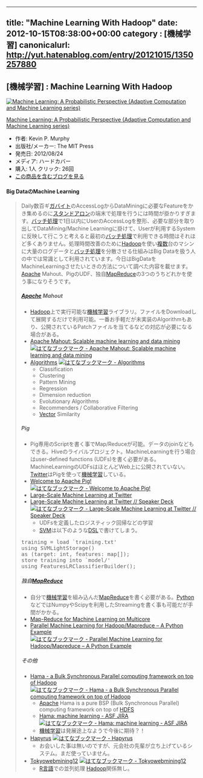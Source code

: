 
---
title: "Machine Learning With Hadoop"
date: 2012-10-15T08:38:00+00:00
category : [機械学習]
canonicalurl: http://yut.hatenablog.com/entry/20121015/1350257880
---

## [機械学習] : Machine Learning With Hadoop

<p><div class="amazlet-box"><a href="http://www.amazon.co.jp/exec/obidos/ASIN/0262018020/yutakikuchi-22/"><img src="http://ecx.images-amazon.com/images/I/41IsY16f9PL._SL160_.jpg" class="hatena-asin-detail-image" alt="Machine Learning: A Probabilistic Perspective (Adaptive Computation and Machine Learning series)" title="Machine Learning: A Probabilistic Perspective (Adaptive Computation and Machine Learning series)"></a><div class="hatena-asin-detail-info"><p class="hatena-asin-detail-title"><a href="http://www.amazon.co.jp/exec/obidos/ASIN/0262018020/yutakikuchi-22/">Machine Learning: A Probabilistic Perspective (Adaptive Computation and Machine Learning series)</a></p><ul><li><span class="hatena-asin-detail-label">作者:</span> Kevin P. Murphy</li><li><span class="hatena-asin-detail-label">出版社/メーカー:</span> The MIT Press</li><li><span class="hatena-asin-detail-label">発売日:</span> 2012/08/24</li><li><span class="hatena-asin-detail-label">メディア:</span> ハードカバー</li><li><span class="hatena-asin-detail-label">購入</span>: 1人 <span class="hatena-asin-detail-label">クリック</span>: 26回</li><li><a href="http://d.hatena.ne.jp/asin/0262018020/yutakikuchi-22" target="_blank">この商品を含むブログを見る</a></li></ul></div><div class="hatena-asin-detail-foot"></div></div></p>

<div class="section">
<h4>Big DataのMachine Learning</h4>

<blockquote>
    <p>Daily数百ギ<a class="keyword" href="http://d.hatena.ne.jp/keyword/%A5%AC%A5%D0%A5%A4%A5%C8">ガバイト</a>のAccessLogからDataMiningに必要なFeatureをかき集めるのに<a class="keyword" href="http://d.hatena.ne.jp/keyword/%A5%B9%A5%BF%A5%F3%A5%C9%A5%A2%A5%ED%A5%F3">スタンドアロン</a>の端末で処理を行うには時間が掛かりすぎます。<a class="keyword" href="http://d.hatena.ne.jp/keyword/%A5%D0%A5%C3%A5%C1%BD%E8%CD%FD">バッチ処理</a>で1日以内にUserのAccessLogを整形、必要な部分を取り出してDataMining/Machine Learningに掛けて、Userが利用するSystemに反映して行こうと考えると最初の<a class="keyword" href="http://d.hatena.ne.jp/keyword/%A5%D0%A5%C3%A5%C1%BD%E8%CD%FD">バッチ処理</a>で利用できる時間はそれほど多くありません。処理時間改善のために<a class="keyword" href="http://d.hatena.ne.jp/keyword/Hadoop">Hadoop</a>を使い<a class="keyword" href="http://d.hatena.ne.jp/keyword/%CA%A3%BF%F4">複数</a>台のマシンに大量のログデータと<a class="keyword" href="http://d.hatena.ne.jp/keyword/%A5%D0%A5%C3%A5%C1%BD%E8%CD%FD">バッチ処理</a>を分散させる仕組みはBig Dataを扱う人の中では常識として利用されています。今日はBigDataをMachineLearningさせたいときの方法について調べた内容を載せます。<a class="keyword" href="http://d.hatena.ne.jp/keyword/Apache">Apache</a> Mahout、PigのUDF、独自<a class="keyword" href="http://d.hatena.ne.jp/keyword/MapReduce">MapReduce</a>の3つのうちどれかを使う事になりそうです。</p>

<div class="section">
<h5><a class="keyword" href="http://d.hatena.ne.jp/keyword/Apache">Apache</a> Mahout</h5>

<ul>
<li><a class="keyword" href="http://d.hatena.ne.jp/keyword/Hadoop">Hadoop</a>上で実行可能な<a class="keyword" href="http://d.hatena.ne.jp/keyword/%B5%A1%B3%A3%B3%D8%BD%AC">機械学習</a>ライブラリ。ファイルをDownloadして展開するだけで利用可能。一番お手軽だが未実装のAlgorithmもあり、公開されているPatchファイルを当てるなどの対応が必要になる場合がある。</li>
<li><a href="http://mahout.apache.org/">Apache Mahout: Scalable machine learning and data mining</a> <a href="http://b.hatena.ne.jp/entry/mahout.apache.org/"><img src="http://b.hatena.ne.jp/entry/image/http://mahout.apache.org/" alt="はてなブックマーク - Apache Mahout: Scalable machine learning and data mining" border="0" /></a></li>
<li><a href="https://cwiki.apache.org/MAHOUT/algorithms.html">Algorithms</a> <a href="http://b.hatena.ne.jp/entry/s/cwiki.apache.org/MAHOUT/algorithms.html"><img src="http://b.hatena.ne.jp/entry/image/https://cwiki.apache.org/MAHOUT/algorithms.html" alt="はてなブックマーク - Algorithms" border="0" /></a>
<ul>
<li>Classification</li>
<li>Clustering</li>
<li>Pattern Mining</li>
<li>Regression</li>
<li>Dimension reduction</li>
<li>Evolutionary Algorithms</li>
<li>Recommenders / Collaborative Filtering</li>
<li><a class="keyword" href="http://d.hatena.ne.jp/keyword/Vector">Vector</a> Similarity</li>
</ul></li>
</ul>
</div>
<div class="section">
<h5>Pig</h5>

<ul>
<li>Pig専用のScriptを書く事でMap/Reduceが可能。データのjoinなどもできる。Hiveのライバルプロジェクト。MachineLearningを行う場合はuser-defined functions (UDFs)を書く必要がある。MachineLearningのUDFsはほとんどWeb上に公開されていない。<a class="keyword" href="http://d.hatena.ne.jp/keyword/Twitter">Twitter</a>はPigを使って<a class="keyword" href="http://d.hatena.ne.jp/keyword/%B5%A1%B3%A3%B3%D8%BD%AC">機械学習</a>している。</li>
<li><a href="http://pig.apache.org/">Welcome to Apache Pig!</a> <a href="http://b.hatena.ne.jp/entry/pig.apache.org/"><img src="http://b.hatena.ne.jp/entry/image/http://pig.apache.org/" alt="はてなブックマーク - Welcome to Apache Pig!" border="0" /></a></li>
<li><a href="http://www.umiacs.umd.edu/~jimmylin/publications/Lin_Kolcz_SIGMOD2012.pdf">Large-Scale Machine Learning at Twitter</a></li>
<li><a href="https://speakerdeck.com/u/lintool/p/large-scale-machine-learning-at-twitter">Large-Scale Machine Learning at Twitter // Speaker Deck</a> <a href="http://b.hatena.ne.jp/entry/s/speakerdeck.com/u/lintool/p/large-scale-machine-learning-at-twitter"><img src="http://b.hatena.ne.jp/entry/image/https://speakerdeck.com/u/lintool/p/large-scale-machine-learning-at-twitter" alt="はてなブックマーク - Large-Scale Machine Learning at Twitter // Speaker Deck" border="0" /></a>
<ul>
<li>UDFsを定義したロジスティック回帰などの学習</li>
<li><a class="keyword" href="http://d.hatena.ne.jp/keyword/SVM">SVM</a>は以下のような<a class="keyword" href="http://d.hatena.ne.jp/keyword/DSL">DSL</a>で書けてしまう。</li>
</ul></li>
</ul><pre class="code" data-lang="" data-unlink>training = load `training.txt'
using SVMLightStorage()
as (target: int, features: map[]);
store training into `model/'
using FeaturesLRClassifierBuilder();</pre>
</div>
<div class="section">
<h5>独自<a class="keyword" href="http://d.hatena.ne.jp/keyword/MapReduce">MapReduce</a></h5>

<ul>
<li>自分で<a class="keyword" href="http://d.hatena.ne.jp/keyword/%B5%A1%B3%A3%B3%D8%BD%AC">機械学習</a>を組み込んだ<a class="keyword" href="http://d.hatena.ne.jp/keyword/MapReduce">MapReduce</a>を書く必要がある。<a class="keyword" href="http://d.hatena.ne.jp/keyword/Python">Python</a>などではNumpyやScipyを利用したStreamingを書く事も可能だが手間がかかる。</li>
<li><a href="http://www.cs.stanford.edu/people/ang/papers/nips06-mapreducemulticore.pdf">Map-Reduce for Machine Learning on Multicore</a></li>
<li><a href="http://atbrox.com/2010/02/08/parallel-machine-learning-for-hadoopmapreduce-a-python-example/">Parallel Machine Learning for Hadoop/Mapreduce – A Python Example</a> <a href="http://b.hatena.ne.jp/entry/atbrox.com/2010/02/08/parallel-machine-learning-for-hadoopmapreduce-a-python-example/"><img src="http://b.hatena.ne.jp/entry/image/http://atbrox.com/2010/02/08/parallel-machine-learning-for-hadoopmapreduce-a-python-example/" alt="はてなブックマーク - Parallel Machine Learning for Hadoop/Mapreduce – A Python Example" border="0" /></a></li>
</ul>
</div>
<div class="section">
<h5>その他</h5>

<ul>
<li><a href="http://hama.apache.org/">Hama - a Bulk Synchronous Parallel computing framework on top of Hadoop</a> <a href="http://b.hatena.ne.jp/entry/hama.apache.org/"><img src="http://b.hatena.ne.jp/entry/image/http://hama.apache.org/" alt="はてなブックマーク - Hama - a Bulk Synchronous Parallel computing framework on top of Hadoop" border="0" /></a>
<ul>
<li><a class="keyword" href="http://d.hatena.ne.jp/keyword/Apache">Apache</a> Hama is a pure BSP (Bulk Synchronous Parallel) computing framework on top of <a class="keyword" href="http://d.hatena.ne.jp/keyword/HDFS">HDFS</a></li>
<li><a href="https://issues.apache.org/jira/browse/HAMA/component/12318906">Hama: machine learning - ASF JIRA</a> <a href="http://b.hatena.ne.jp/entry/s/issues.apache.org/jira/browse/HAMA/component/12318906"><img src="http://b.hatena.ne.jp/entry/image/https://issues.apache.org/jira/browse/HAMA/component/12318906" alt="はてなブックマーク - Hama: machine learning - ASF JIRA" border="0" /></a></li>
<li><a class="keyword" href="http://d.hatena.ne.jp/keyword/%B5%A1%B3%A3%B3%D8%BD%AC">機械学習</a>は発展途上なようで今後に期待？！</li>
</ul></li>
<li><a href="http://www.hapyrus.com/">Hapyrus</a> <a href="http://b.hatena.ne.jp/entry/www.hapyrus.com/"><img src="http://b.hatena.ne.jp/entry/image/http://www.hapyrus.com/" alt="はてなブックマーク - Hapyrus" border="0" /></a>
<ul>
<li>お会いした事は無いのですが、元会社の先輩が立ち上げているシステム。まだ使っていません。</li>
</ul></li>
<li><a href="http://www.slideshare.net/yatsuta/tokyowebmining12">Tokyowebmining12</a> <a href="http://b.hatena.ne.jp/entry/www.slideshare.net/yatsuta/tokyowebmining12"><img src="http://b.hatena.ne.jp/entry/image/http://www.slideshare.net/yatsuta/tokyowebmining12" alt="はてなブックマーク - Tokyowebmining12" border="0" /></a>
<ul>
<li><a class="keyword" href="http://d.hatena.ne.jp/keyword/R%B8%C0%B8%EC">R言語</a>での並列処理 <a class="keyword" href="http://d.hatena.ne.jp/keyword/Hadoop">Hadoop</a>関係無し。</li>
</ul></li>
</ul>
</div>
</blockquote>

</div>

